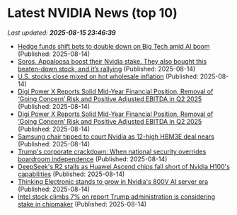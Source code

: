 # Latest NVIDIA News (top 10)
_Last updated: **2025-08-15 23:46:39**_

- [Hedge funds shift bets to double down on Big Tech amid AI boom](https://www.channelnewsasia.com/business/hedge-funds-shift-bets-double-down-big-tech-amid-ai-boom-5295661) (Published: 2025-08-14)
- [Soros, Appaloosa boost their Nvidia stake. They also bought this beaten-down stock, and it’s rallying](https://biztoc.com/x/b819f828d6038ccf) (Published: 2025-08-14)
- [U.S. stocks close mixed on hot wholesale inflation](https://www.thestar.com.my/news/world/2025/08/15/us-stocks-close-mixed-on-hot-wholesale-inflation) (Published: 2025-08-14)
- [Digi Power X Reports Solid Mid-Year Financial Position, Removal of ‘Going Concern’ Risk and Positive Adjusted EBITDA in Q2 2025](https://financialpost.com/globe-newswire/digi-power-x-reports-solid-mid-year-financial-position-removal-of-going-concern-risk-and-positive-adjusted-ebitda-in-q2-2025) (Published: 2025-08-14)
- [Digi Power X Reports Solid Mid-Year Financial Position, Removal of ‘Going Concern’ Risk and Positive Adjusted EBITDA in Q2 2025](https://www.globenewswire.com/news-release/2025/08/14/3134002/0/en/Digi-Power-X-Reports-Solid-Mid-Year-Financial-Position-Removal-of-Going-Concern-Risk-and-Positive-Adjusted-EBITDA-in-Q2-2025.html) (Published: 2025-08-14)
- [Samsung chair tipped to court Nvidia as 12-high HBM3E deal nears](https://www.digitimes.com/news/a20250814PD236/samsung-nvidia-hbm3e-chips-shipments.html) (Published: 2025-08-14)
- [Trump's corporate crackdown: When national security overrides boardroom independence](https://www.digitimes.com/news/a20250814PD219/president-security-donald-trump-governance-market.html) (Published: 2025-08-14)
- [DeepSeek's R2 stalls as Huawei Ascend chips fall short of Nvidia H100's capabilities](https://www.digitimes.com/news/a20250814VL209/deepseek-ai-training-nvidia-huawei-ascend.html) (Published: 2025-08-14)
- [Thinking Electronic stands to grow in Nvidia's 800V AI server era](https://www.digitimes.com/news/a20250812PD221/thinking-electronic-data-center-nvidia-ai-server-growth.html) (Published: 2025-08-14)
- [Intel stock climbs 7% on report Trump administration is considering stake in chipmaker](https://freerepublic.com/focus/f-chat/4334647/posts) (Published: 2025-08-14)
